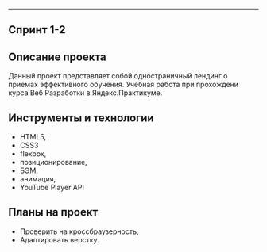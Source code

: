 -----
**Спринт 1-2** 
-----
## Описание проекта
Данный проект представляет собой одностраничный лендинг о приемах эффективного обучения. Учебная работа при прохождени курса Веб Разработки в Яндекс.Практикуме.

## Инструменты и технологии
* HTML5,  
* CSS3
* flexbox,
* позиционирование,
* БЭМ,
* анимация,
* YouTube Player API

## Планы на проект
- Проверить на кроссбраузерность,
- Адаптировать верстку.
